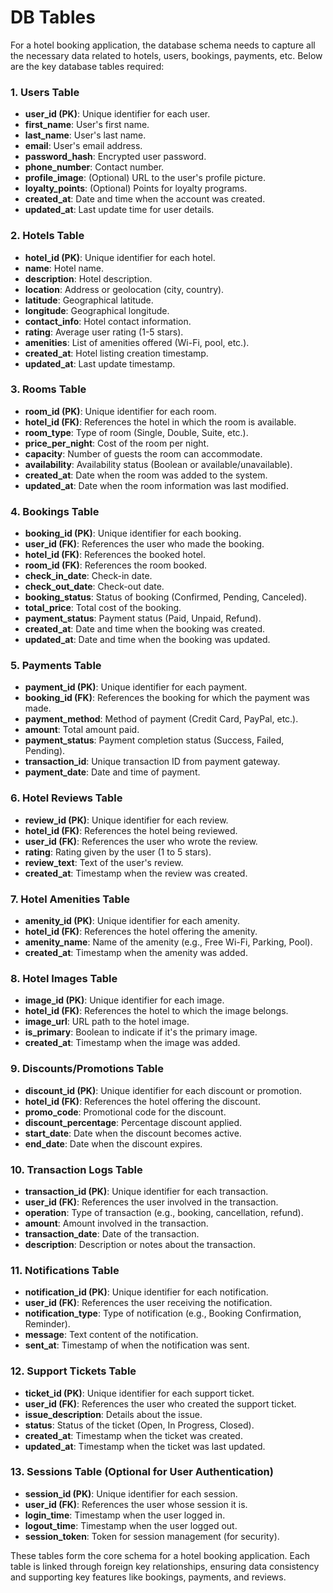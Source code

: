 # DB Tables


For a hotel booking application, the database schema needs to capture all the necessary data related to hotels, users, bookings, payments, etc. Below are the key database tables required:

### 1.  **Users Table**

-   **user_id (PK)**: Unique identifier for each user.
-   **first_name**: User's first name.
-   **last_name**: User's last name.
-   **email**: User's email address.
-   **password_hash**: Encrypted user password.
-   **phone_number**: Contact number.
-   **profile_image**: (Optional) URL to the user's profile picture.
-   **loyalty_points**: (Optional) Points for loyalty programs.
-   **created_at**: Date and time when the account was created.
-   **updated_at**: Last update time for user details.

### 2.  **Hotels Table**

-   **hotel_id (PK)**: Unique identifier for each hotel.
-   **name**: Hotel name.
-   **description**: Hotel description.
-   **location**: Address or geolocation (city, country).
-   **latitude**: Geographical latitude.
-   **longitude**: Geographical longitude.
-   **contact_info**: Hotel contact information.
-   **rating**: Average user rating (1-5 stars).
-   **amenities**: List of amenities offered (Wi-Fi, pool, etc.).
-   **created_at**: Hotel listing creation timestamp.
-   **updated_at**: Last update timestamp.

### 3.  **Rooms Table**

-   **room_id (PK)**: Unique identifier for each room.
-   **hotel_id (FK)**: References the hotel in which the room is available.
-   **room_type**: Type of room (Single, Double, Suite, etc.).
-   **price_per_night**: Cost of the room per night.
-   **capacity**: Number of guests the room can accommodate.
-   **availability**: Availability status (Boolean or available/unavailable).
-   **created_at**: Date when the room was added to the system.
-   **updated_at**: Date when the room information was last modified.

### 4.  **Bookings Table**

-   **booking_id (PK)**: Unique identifier for each booking.
-   **user_id (FK)**: References the user who made the booking.
-   **hotel_id (FK)**: References the booked hotel.
-   **room_id (FK)**: References the room booked.
-   **check_in_date**: Check-in date.
-   **check_out_date**: Check-out date.
-   **booking_status**: Status of booking (Confirmed, Pending, Canceled).
-   **total_price**: Total cost of the booking.
-   **payment_status**: Payment status (Paid, Unpaid, Refund).
-   **created_at**: Date and time when the booking was created.
-   **updated_at**: Date and time when the booking was updated.

### 5.  **Payments Table**

-   **payment_id (PK)**: Unique identifier for each payment.
-   **booking_id (FK)**: References the booking for which the payment was made.
-   **payment_method**: Method of payment (Credit Card, PayPal, etc.).
-   **amount**: Total amount paid.
-   **payment_status**: Payment completion status (Success, Failed, Pending).
-   **transaction_id**: Unique transaction ID from payment gateway.
-   **payment_date**: Date and time of payment.

### 6.  **Hotel Reviews Table**

-   **review_id (PK)**: Unique identifier for each review.
-   **hotel_id (FK)**: References the hotel being reviewed.
-   **user_id (FK)**: References the user who wrote the review.
-   **rating**: Rating given by the user (1 to 5 stars).
-   **review_text**: Text of the user's review.
-   **created_at**: Timestamp when the review was created.

### 7.  **Hotel Amenities Table**

-   **amenity_id (PK)**: Unique identifier for each amenity.
-   **hotel_id (FK)**: References the hotel offering the amenity.
-   **amenity_name**: Name of the amenity (e.g., Free Wi-Fi, Parking, Pool).
-   **created_at**: Timestamp when the amenity was added.

### 8.  **Hotel Images Table**

-   **image_id (PK)**: Unique identifier for each image.
-   **hotel_id (FK)**: References the hotel to which the image belongs.
-   **image_url**: URL path to the hotel image.
-   **is_primary**: Boolean to indicate if it's the primary image.
-   **created_at**: Timestamp when the image was added.

### 9.  **Discounts/Promotions Table**

-   **discount_id (PK)**: Unique identifier for each discount or promotion.
-   **hotel_id (FK)**: References the hotel offering the discount.
-   **promo_code**: Promotional code for the discount.
-   **discount_percentage**: Percentage discount applied.
-   **start_date**: Date when the discount becomes active.
-   **end_date**: Date when the discount expires.

### 10.  **Transaction Logs Table**

-   **transaction_id (PK)**: Unique identifier for each transaction.
-   **user_id (FK)**: References the user involved in the transaction.
-   **operation**: Type of transaction (e.g., booking, cancellation, refund).
-   **amount**: Amount involved in the transaction.
-   **transaction_date**: Date of the transaction.
-   **description**: Description or notes about the transaction.

### 11.  **Notifications Table**

-   **notification_id (PK)**: Unique identifier for each notification.
-   **user_id (FK)**: References the user receiving the notification.
-   **notification_type**: Type of notification (e.g., Booking Confirmation, Reminder).
-   **message**: Text content of the notification.
-   **sent_at**: Timestamp of when the notification was sent.

### 12.  **Support Tickets Table**

-   **ticket_id (PK)**: Unique identifier for each support ticket.
-   **user_id (FK)**: References the user who created the support ticket.
-   **issue_description**: Details about the issue.
-   **status**: Status of the ticket (Open, In Progress, Closed).
-   **created_at**: Timestamp when the ticket was created.
-   **updated_at**: Timestamp when the ticket was last updated.

### 13.  **Sessions Table**  (Optional for User Authentication)

-   **session_id (PK)**: Unique identifier for each session.
-   **user_id (FK)**: References the user whose session it is.
-   **login_time**: Timestamp when the user logged in.
-   **logout_time**: Timestamp when the user logged out.
-   **session_token**: Token for session management (for security).

These tables form the core schema for a hotel booking application. Each table is linked through foreign key relationships, ensuring data consistency and supporting key features like bookings, payments, and reviews.